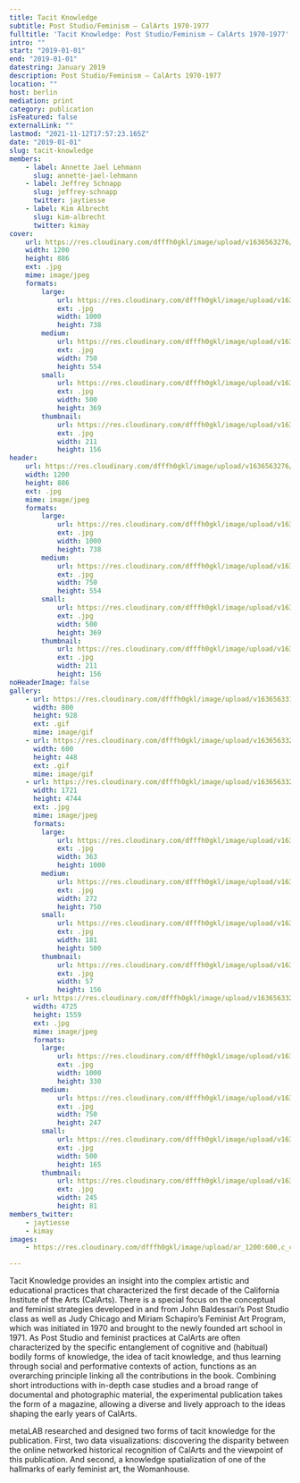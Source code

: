 ```yaml
---
title: Tacit Knowledge
subtitle: Post Studio/Feminism – CalArts 1970-1977
fulltitle: 'Tacit Knowledge: Post Studio/Feminism – CalArts 1970-1977'
intro: ""
start: "2019-01-01"
end: "2019-01-01"
datestring: January 2019
description: Post Studio/Feminism – CalArts 1970-1977
location: ""
host: berlin
mediation: print
category: publication
isFeatured: false
externalLink: ""
lastmod: "2021-11-12T17:57:23.165Z"
date: "2019-01-01"
slug: tacit-knowledge
members:
    - label: Annette Jael Lehmann
      slug: annette-jael-lehmann
    - label: Jeffrey Schnapp
      slug: jeffrey-schnapp
      twitter: jaytiesse
    - label: Kim Albrecht
      slug: kim-albrecht
      twitter: kimay
cover:
    url: https://res.cloudinary.com/dfffh0gkl/image/upload/v1636563276/metalab_womanhouse_publication_02_26_b00979bf84.jpg
    width: 1200
    height: 886
    ext: .jpg
    mime: image/jpeg
    formats:
        large:
            url: https://res.cloudinary.com/dfffh0gkl/image/upload/v1636563276/large_metalab_womanhouse_publication_02_26_b00979bf84.jpg
            ext: .jpg
            width: 1000
            height: 738
        medium:
            url: https://res.cloudinary.com/dfffh0gkl/image/upload/v1636563277/medium_metalab_womanhouse_publication_02_26_b00979bf84.jpg
            ext: .jpg
            width: 750
            height: 554
        small:
            url: https://res.cloudinary.com/dfffh0gkl/image/upload/v1636563277/small_metalab_womanhouse_publication_02_26_b00979bf84.jpg
            ext: .jpg
            width: 500
            height: 369
        thumbnail:
            url: https://res.cloudinary.com/dfffh0gkl/image/upload/v1636563276/thumbnail_metalab_womanhouse_publication_02_26_b00979bf84.jpg
            ext: .jpg
            width: 211
            height: 156
header:
    url: https://res.cloudinary.com/dfffh0gkl/image/upload/v1636563276/metalab_womanhouse_publication_02_26_b00979bf84.jpg
    width: 1200
    height: 886
    ext: .jpg
    mime: image/jpeg
    formats:
        large:
            url: https://res.cloudinary.com/dfffh0gkl/image/upload/v1636563276/large_metalab_womanhouse_publication_02_26_b00979bf84.jpg
            ext: .jpg
            width: 1000
            height: 738
        medium:
            url: https://res.cloudinary.com/dfffh0gkl/image/upload/v1636563277/medium_metalab_womanhouse_publication_02_26_b00979bf84.jpg
            ext: .jpg
            width: 750
            height: 554
        small:
            url: https://res.cloudinary.com/dfffh0gkl/image/upload/v1636563277/small_metalab_womanhouse_publication_02_26_b00979bf84.jpg
            ext: .jpg
            width: 500
            height: 369
        thumbnail:
            url: https://res.cloudinary.com/dfffh0gkl/image/upload/v1636563276/thumbnail_metalab_womanhouse_publication_02_26_b00979bf84.jpg
            ext: .jpg
            width: 211
            height: 156
noHeaderImage: false
gallery:
    - url: https://res.cloudinary.com/dfffh0gkl/image/upload/v1636563313/metalab_womanhouse_publication_covers_dd61554e4e.gif
      width: 800
      height: 928
      ext: .gif
      mime: image/gif
    - url: https://res.cloudinary.com/dfffh0gkl/image/upload/v1636563323/metalab_womanhouse_publication_pages_low_Res_69530c7261.gif
      width: 600
      height: 448
      ext: .gif
      mime: image/gif
    - url: https://res.cloudinary.com/dfffh0gkl/image/upload/v1636563324/metalab_womanhouse_publication_02_36_ef3ef1dc22.jpg
      width: 1721
      height: 4744
      ext: .jpg
      mime: image/jpeg
      formats:
        large:
            url: https://res.cloudinary.com/dfffh0gkl/image/upload/v1636563326/large_metalab_womanhouse_publication_02_36_ef3ef1dc22.jpg
            ext: .jpg
            width: 363
            height: 1000
        medium:
            url: https://res.cloudinary.com/dfffh0gkl/image/upload/v1636563326/medium_metalab_womanhouse_publication_02_36_ef3ef1dc22.jpg
            ext: .jpg
            width: 272
            height: 750
        small:
            url: https://res.cloudinary.com/dfffh0gkl/image/upload/v1636563326/small_metalab_womanhouse_publication_02_36_ef3ef1dc22.jpg
            ext: .jpg
            width: 181
            height: 500
        thumbnail:
            url: https://res.cloudinary.com/dfffh0gkl/image/upload/v1636563325/thumbnail_metalab_womanhouse_publication_02_36_ef3ef1dc22.jpg
            ext: .jpg
            width: 57
            height: 156
    - url: https://res.cloudinary.com/dfffh0gkl/image/upload/v1636563326/metalab_womanhouse_publication_02_35_6431b9681a.jpg
      width: 4725
      height: 1559
      ext: .jpg
      mime: image/jpeg
      formats:
        large:
            url: https://res.cloudinary.com/dfffh0gkl/image/upload/v1636563328/large_metalab_womanhouse_publication_02_35_6431b9681a.jpg
            ext: .jpg
            width: 1000
            height: 330
        medium:
            url: https://res.cloudinary.com/dfffh0gkl/image/upload/v1636563328/medium_metalab_womanhouse_publication_02_35_6431b9681a.jpg
            ext: .jpg
            width: 750
            height: 247
        small:
            url: https://res.cloudinary.com/dfffh0gkl/image/upload/v1636563328/small_metalab_womanhouse_publication_02_35_6431b9681a.jpg
            ext: .jpg
            width: 500
            height: 165
        thumbnail:
            url: https://res.cloudinary.com/dfffh0gkl/image/upload/v1636563327/thumbnail_metalab_womanhouse_publication_02_35_6431b9681a.jpg
            ext: .jpg
            width: 245
            height: 81
members_twitter:
    - jaytiesse
    - kimay
images:
    - https://res.cloudinary.com/dfffh0gkl/image/upload/ar_1200:600,c_crop/c_limit,h_1200,w_600/v1636563276/metalab_womanhouse_publication_02_26_b00979bf84.jpg

---
```

Tacit Knowledge provides an insight into the complex artistic and educational practices that characterized the first decade of the California Institute of the Arts (CalArts). There is a special focus on the conceptual and feminist strategies developed in and from John Baldessari’s Post Studio class as well as Judy Chicago and Miriam Schapiro’s Feminist Art Program, which was initiated in 1970 and brought to the newly founded art school in 1971. As Post Studio and feminist practices at CalArts are often characterized by the specific entanglement of cognitive and (habitual) bodily forms of knowledge, the idea of tacit knowledge, and thus learning through social and performative contexts of action, functions as an overarching principle linking all the contributions in the book. Combining short introductions with in-depth case studies and a broad range of documental and photographic material, the experimental publication takes the form of a magazine, allowing a diverse and lively approach to the ideas shaping the early years of CalArts.

metaLAB researched and designed two forms of tacit knowledge for the publication. First, two data visualizations: discovering the disparity between the online networked historical recognition of CalArts and the viewpoint of this publication. And second, a knowledge spatialization of one of the hallmarks of early feminist art, the Womanhouse.
